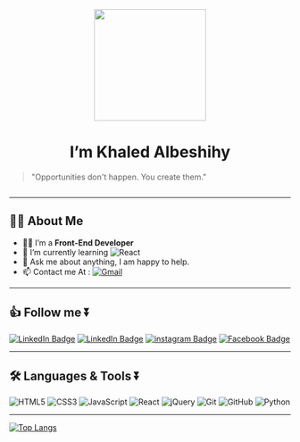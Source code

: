<div id="header" align="center">
  <img src="https://media.giphy.com/media/fLyd6CqqvNtdu1yCQA/giphy.gif" width="200"/>
</div>
<h1 align="center">I’m Khaled Albeshihy</h1>

> "Opportunities don't happen. You create them."

<div align="center">
  <img src="https://komarev.com/ghpvc/?username=Kalbeshihy&style=flat-square&color=blue" alt=""/>
</div>

***
## :man_technologist: About Me
- 👨‍💻 I’m a **Front-End Developer**
- 🌱 I’m currently learning ![React](https://img.shields.io/badge/-React-000000?style=flat&logo=React&logoColor=61DAFB)
- 💬 Ask me about anything, I am happy to help.
- 📫 Contact me At :  [![Gmail](https://img.shields.io/badge/Gmail-EA4335?style=for-the-badge&logo=Gmail&logoColor=white)](mailto:work.kalbeshihy@gmail.com)

***

## 👍 Follow me ⏬

<div id="badges">
  <a href="https://linkedin.com/in/Kalbeshihy/"><img src="https://img.shields.io/badge/LinkedIn-0072b1?style=for-the-badge&logo=linkedin&logoColor=white" alt="LinkedIn Badge"/></a>
  <a href="https://Twitter.com/Kalbeshihy/"><img src="https://img.shields.io/badge/Twitter-00acee?style=for-the-badge&logo=Twitter&logoColor=white" alt="LinkedIn Badge"/></a>
  <a href="https://instagram.com/Kalbeshihy/"><img src="https://img.shields.io/badge/instagram-E1306C?style=for-the-badge&logo=Instagram&logoColor=white" alt="instagram Badge"/></a>
  <a href="https://Facebook.com/Kalbeshihy/"><img src="https://img.shields.io/badge/Facebook-3b5998?style=for-the-badge&logo=Facebook&logoColor=white" alt="Facebook Badge"/></a>
</div>

***

## :hammer_and_wrench: Languages & Tools ⏬

![HTML5](https://img.shields.io/badge/HTML5-e34c26?style=for-the-badge&logo=HTML5&logoColor=white)
![CSS3](https://img.shields.io/badge/CSS3-264de4?style=for-the-badge&logo=CSS3&logoColor=white)
![JavaScript](https://img.shields.io/badge/JavaScript-f0db4f?style=for-the-badge&logo=JavaScript&logoColor=323330)
![React](https://img.shields.io/badge/React-242443?style=for-the-badge&logo=React&logoColor=88dded)
![jQuery](https://img.shields.io/badge/jQuery-ffffff?style=for-the-badge&logo=jQuery&logoColor=0769ad)
![Git](https://img.shields.io/badge/Git-f34f29?style=for-the-badge&logo=Git&logoColor=white)
![GitHub](https://img.shields.io/badge/GitHub-211F1F?style=for-the-badge&logo=GitHub&logoColor=white)
![Python](https://img.shields.io/badge/Python-306998?style=for-the-badge&logo=Python&logoColor=FFE873)

***
[![Top Langs](https://github-readme-stats.vercel.app/api/top-langs/?username=Kalbeshihy&layout=compact&theme=vision-friendly-dark)](https://github.com/anuraghazra/github-readme-stats)



